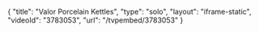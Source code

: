 {
    "title": "Valor Porcelain Kettles",
    "type": "solo",
    "layout": "iframe-static",
    "videoId": "3783053",
    "url": "\/tvpembed\/3783053"
}